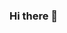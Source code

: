 ### Hi there 👋

<!--
**RavindraRv/RavindraRv** is a ✨ _special_ ✨ repository because its `README.md` (this file) appears on your GitHub profile.

<p align="center">
  <img src="https://capsule-render.vercel.app/api?text=Hey Everyone!🕹️&animation=fadeIn&type=waving&color=gradient&height=100"/>
</p>

<a href="https://www.instagram.com/ravindra_chaheliya/">
  <img height="50" src="https://user-images.githubusercontent.com/46517096/166974368-9798f39f-1f46-499c-b14e-81f0a3f83a06.png"/>
</a>


```yaml
name: Ravindra
located_in: Jodhpur
education:
  [
    "Self-Taught Developer and Designer",
    "Bachelor's in Computer Science",
  ]

fields_of_interests:
  [
    "Android Development",
    "UI/UX",
    "Video Editor",
    "DevOps",
  ]
technical_background:
  [
    "Intern - Internet Of Things,android development",
    
  ]
  
currently_learning: ["Flutter ,Dart"]
hobbies: ["Acting", "movies", "video editing", "Comedy"]
```




<h2> 🚀 &nbsp;Some Tools I Have Used and Learned</h2>
<p align="left">
<img src="https://cdn.jsdelivr.net/gh/devicons/devicon/icons/vscode/vscode-original.svg" alt="vscode" width="45" height="45"/>
<img src="https://cdn.jsdelivr.net/gh/devicons/devicon/icons/bash/bash-original.svg" alt="bash" width="45" height="45"/>
<img src="https://cdn.jsdelivr.net/gh/devicons/devicon/icons/php/php-original.svg" alt="php" width="45" height="45"/>
</p>


![Snake animation](https://github.com/RavindraRv/RavindraRv/blob/output/github-contribution-grid-snake.svg)

